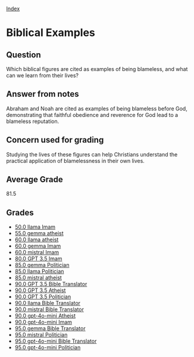 
[Index](../../index.md)
# Biblical Examples
## Question
Which biblical figures are cited as examples of being blameless, and what can we learn from their lives?

## Answer from notes
Abraham and Noah are cited as examples of being blameless before God, demonstrating that faithful obedience and reverence for God lead to a blameless reputation.

## Concern used for grading
Studying the lives of these figures can help Christians understand the practical application of blamelessness in their own lives.

## Average Grade
81.5

## Grades
 * [50.0 llama Imam](../answers/llama_Imam/Biblical_Examples.md)
 * [55.0 gemma atheist](../answers/gemma_atheist/Biblical_Examples.md)
 * [60.0 llama atheist](../answers/llama_atheist/Biblical_Examples.md)
 * [60.0 gemma Imam](../answers/gemma_Imam/Biblical_Examples.md)
 * [60.0 mistral Imam](../answers/mistral_Imam/Biblical_Examples.md)
 * [80.0 GPT 3.5 Imam](../answers/GPT_3.5_Imam/Biblical_Examples.md)
 * [85.0 gemma Politician](../answers/gemma_Politician/Biblical_Examples.md)
 * [85.0 llama Politician](../answers/llama_Politician/Biblical_Examples.md)
 * [85.0 mistral atheist](../answers/mistral_atheist/Biblical_Examples.md)
 * [90.0 GPT 3.5 Bible Translator](../answers/GPT_3.5_Bible_Translator/Biblical_Examples.md)
 * [90.0 GPT 3.5 Atheist](../answers/GPT_3.5_Atheist/Biblical_Examples.md)
 * [90.0 GPT 3.5 Politician](../answers/GPT_3.5_Politician/Biblical_Examples.md)
 * [90.0 llama Bible Translator](../answers/llama_Bible_Translator/Biblical_Examples.md)
 * [90.0 mistral Bible Translator](../answers/mistral_Bible_Translator/Biblical_Examples.md)
 * [90.0 gpt-4o-mini Atheist](../answers/gpt-4o-mini_Atheist/Biblical_Examples.md)
 * [90.0 gpt-4o-mini Imam](../answers/gpt-4o-mini_Imam/Biblical_Examples.md)
 * [95.0 gemma Bible Translator](../answers/gemma_Bible_Translator/Biblical_Examples.md)
 * [95.0 mistral Politician](../answers/mistral_Politician/Biblical_Examples.md)
 * [95.0 gpt-4o-mini Bible Translator](../answers/gpt-4o-mini_Bible_Translator/Biblical_Examples.md)
 * [95.0 gpt-4o-mini Politician](../answers/gpt-4o-mini_Politician/Biblical_Examples.md)
